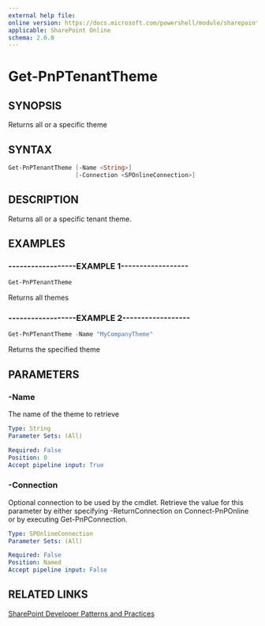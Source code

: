 ```yaml
---
external help file:
online version: https://docs.microsoft.com/powershell/module/sharepoint-pnp/get-pnptenanttheme
applicable: SharePoint Online
schema: 2.0.0
---
```

# Get-PnPTenantTheme

## SYNOPSIS
Returns all or a specific theme

## SYNTAX

```powershell
Get-PnPTenantTheme [-Name <String>]
                   [-Connection <SPOnlineConnection>]
```

## DESCRIPTION
Returns all or a specific tenant theme.

## EXAMPLES

### ------------------EXAMPLE 1------------------
```powershell
Get-PnPTenantTheme
```

Returns all themes

### ------------------EXAMPLE 2------------------
```powershell
Get-PnPTenantTheme -Name "MyCompanyTheme"
```

Returns the specified theme

## PARAMETERS

### -Name
The name of the theme to retrieve

```yaml
Type: String
Parameter Sets: (All)

Required: False
Position: 0
Accept pipeline input: True
```

### -Connection
Optional connection to be used by the cmdlet. Retrieve the value for this parameter by either specifying -ReturnConnection on Connect-PnPOnline or by executing Get-PnPConnection.

```yaml
Type: SPOnlineConnection
Parameter Sets: (All)

Required: False
Position: Named
Accept pipeline input: False
```

## RELATED LINKS

[SharePoint Developer Patterns and Practices](https://aka.ms/sppnp)
